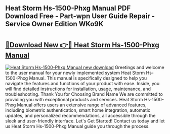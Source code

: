 ## Heat Storm Hs-1500-Phxg Manual PDF Download Free - Part-wpn User Guide Repair - Service Owner Edition WKo9K

# <h2><a href="http://bc30361.oget.top/?id=Heat+Storm+Hs-1500-Phxg+Manual">🔗Download New 👉🔴 Heat Storm Hs-1500-Phxg Manual</a></h2>

[![Heat Storm Hs-1500-Phxg Manual new download](https://i.imgur.com/5g1atiW.png)](http://bc30361.oget.top/?id=Heat+Storm+Hs-1500-Phxg+Manual)
Greetings and welcome to the user manual for your newly implemented system Heat Storm Hs-1500-Phxg Manual. This manual is specifically designed to help you navigate the features and functions of your product with ease. Inside, you will find detailed instructions for installation, usage, maintenance, and troubleshooting. Thank You for Choosing Brand Name We are committed to providing you with exceptional products and services. Heat Storm Hs-1500-Phxg Manual offers users an extensive range of advanced features, including biometric authentication, smart home integration, automatic updates, and personalized recommendations, all accessible through the sleek and user-friendly interface. Let's Get Started! Contact us today and let us Heat Storm Hs-1500-Phxg Manual guide you through the process.

